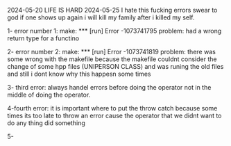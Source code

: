2024-05-20
LIFE IS HARD
2024-05-25
I hate this fucking errors 
swear to god if one shows up again i will kill my family after i killed my self.


1- error number 1:
make: *** [run] Error -1073741795
problem: had a wrong return type for a functino

2- error number 2:
make: *** [run] Error -1073741819
problem: there was some wrong with the makefile because the makefile couldnt consider the change of some hpp files (UNIPERSON CLASS) and was runing the old files and still i dont know why this happesn some times

3- third error:
always handel errors before doing the operator not in the middle of doing the operator.

4-fourth error:
it is important where to put the throw catch because some times its too late to throw an error cause the operator that we didnt want to do any thing did something

5- 
